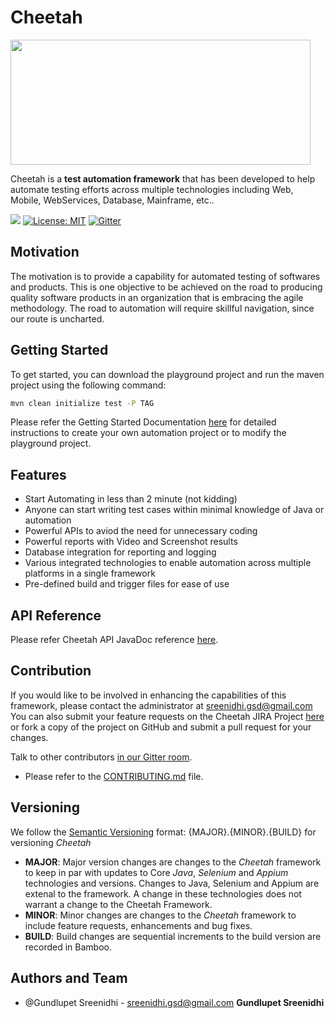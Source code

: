 # Cheetah

<img src="https://sreenidhi-gsd.com/resources/assets/img/cheetah-dark.gif" height="200" width="480" />

Cheetah is a **test automation framework** that has been developed to help automate testing efforts across multiple technologies including Web, Mobile, WebServices, Database, Mainframe, etc..

 <a href="https://bamboo.sreenidhi-gsd.com/browse/CHEETAH-BP0/"><img src="https://bamboo.sreenidhi-gsd.com/plugins/servlet/wittified/build-status/CHEETAH-BP0"></a><space>
[![License: MIT](https://img.shields.io/badge/License-MIT-yellow.svg)](https://opensource.org/licenses/MIT)<space>
[![Gitter](https://badges.gitter.im/cheetah-automation/community.svg)](https://gitter.im/cheetah-automation/community?utm_source=badge&utm_medium=badge&utm_campaign=pr-badge)

## Motivation

The motivation is to provide a capability for automated testing of softwares and products.  This is one objective to be achieved on the road to producing quality software products in an organization that is embracing the agile methodology.  The road to automation will require skillful navigation, since our route is uncharted. 


## Getting Started

To get started, you can download the playground project and run the maven project using the following command: 
```sh
mvn clean initialize test -P TAG
```

Please refer the Getting Started Documentation <a href="https://confluence.sreenidhi-gsd.com/display/CHEETAH/Getting+Started" target="_blank">here</a> for detailed instructions to create your own automation project or to modify the playground project.

## Features
* Start Automating in less than 2 minute (not kidding)
* Anyone can start writing test cases within minimal knowledge of Java or automation
* Powerful APIs to aviod the need for unnecessary coding
* Powerful reports with Video and Screenshot results
* Database integration for reporting and logging
* Various integrated technologies to enable automation across multiple platforms in a single framework
* Pre-defined build and trigger files for ease of use

## API Reference

Please refer Cheetah API JavaDoc reference <a href="https://cheetah-doc.sreenidhi-gsd.com/" target="_blank">here</a>.

## Contribution

If you would like to be involved in enhancing the capabilities of this framework, please contact the administrator at sreenidhi.gsd@gmail.com 
You can also submit your feature requests on the Cheetah JIRA Project <a href="https://jira.sreenidhi-gsd.com/secure/RapidBoard.jspa?rapidView=142&projectKey=Cheetah" target="_blank">here</a> or fork a copy of the project on GitHub and submit a pull request for your changes.

Talk to other contributors [in our Gitter room](https://gitter.im/cheetah-automation).

* Please refer to the [CONTRIBUTING.md](CONTRIBUTING.md) file.

## Versioning
We follow the [Semantic Versioning](https://semver.org/) format: {MAJOR}.{MINOR}.{BUILD} for versioning *Cheetah*

* **MAJOR**: Major version changes are changes to the *Cheetah* framework to keep in par with updates to Core *Java*, *Selenium* and *Appium* technologies and versions. Changes to Java, Selenium and Appium are extenal to the framework. A change in these technologies does not warrant a change to the Cheetah Framework.
* **MINOR**: Minor changes are changes to the  *Cheetah* framework to include feature requests, enhancements and bug fixes.
* **BUILD**: Build changes are sequential increments to the build version are recorded in Bamboo.

## Authors and Team
* @Gundlupet Sreenidhi - sreenidhi.gsd@gmail.com **Gundlupet Sreenidhi**  

